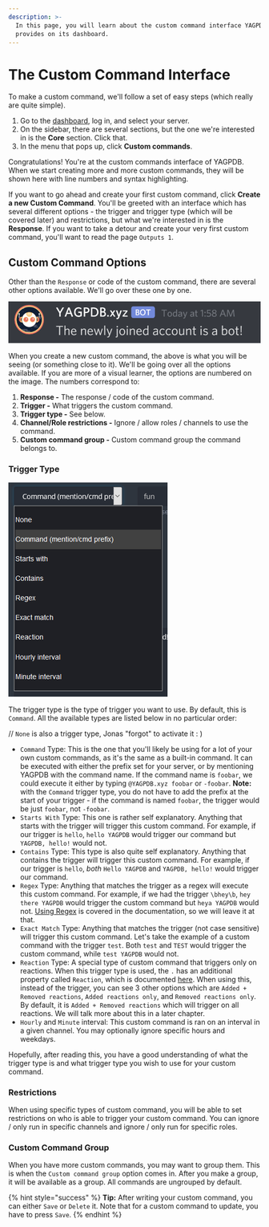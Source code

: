 ```yaml
---
description: >-
  In this page, you will learn about the custom command interface YAGPDB
  provides on its dashboard.
---
```


# The Custom Command Interface



To make a custom command, we'll follow a set of easy steps \(which really are quite simple\).

1. Go to the [dashboard](https://yagpdb.xyz/manage), log in, and select your server.
2. On the sidebar, there are several sections, but the one we're interested in is the **Core** section. Click that.
3. In the menu that pops up, click **Custom commands**.

Congratulations! You're at the custom commands interface of YAGPDB. When we start creating more and more custom commands, they will be shown here with line numbers and syntax highlighting.

If you want to go ahead and create your first custom command, click **Create a new Custom Command**. You'll be greeted with an interface which has several different options - the trigger and trigger type \(which will be covered later\) and restrictions, but what we're interested in is the **Response**. If you want to take a detour and create your very first custom command, you'll want to read the page `Outputs 1`.

## Custom Command Options

Other than the `Response` or code of the custom command, there are several other options available. We'll go over these one by one.

![](.gitbook/assets/image%20%2811%29.png)

When you create a new custom command, the above is what you will be seeing \(or something close to it\). We'll be going over all the options available. If you are more of a visual learner, the options are numbered on the image. The numbers correspond to:

1. **Response -** The response / code of the custom command.
2. **Trigger -** What triggers the custom command.
3. **Trigger type -** See below.
4. **Channel/Role restrictions -** Ignore / allow roles / channels to use the command.
5. **Custom command group -** Custom command group the command belongs to.

### Trigger Type

![](.gitbook/assets/image-1.png)

The trigger type is the type of trigger you want to use. By default, this is `Command`. All the available types are listed below in no particular order:

// `None` is also a trigger type, Jonas "forgot" to activate it : \)

* `Command` Type: This is the one that you'll likely be using for a lot of your own custom commands, as it's the same as a built-in command. It can be executed with either the prefix set for your server, or by mentioning YAGPDB with the command name. If the command name is `foobar`, we could execute it either by typing `@YAGPDB.xyz foobar` or `-foobar`. **Note:** with the `Command` trigger type, you do not have to add the prefix at the start of your trigger - if the command is named `foobar`, the trigger would be just `foobar`, not `-foobar`. 
* `Starts With` Type: This one is rather self explanatory. Anything that starts with the trigger will trigger this custom command. For example, if our trigger is `hello`, `hello YAGPDB` would trigger our command but `YAGPDB, hello!` would not. 
* `Contains` Type: This type is also quite self explanatory. Anything that contains the trigger will trigger this custom command. For example, if our trigger is `hello`, _both_ `Hello YAGPDB` and `YAGPDB, hello!` would trigger our command. 
* `Regex` Type: Anything that matches the trigger as a regex will execute this custom command. For example, if we had the trigger `\bhey\b`, `hey there YAGPDB` would trigger the custom command but `heya YAGPDB` would not. [Using Regex](https://docs.yagpdb.xyz/reference/regex) is covered in the documentation, so we will leave it at that. 
* `Exact Match` Type: Anything that matches the trigger \(not case sensitive\) will trigger this custom command. Let's take the example of a custom command with the trigger `test`. Both `test` and `TEST` would trigger the custom command, while `test YAGPDB` would not. 
* `Reaction` Type: A special type of custom command that triggers only on reactions. When this trigger type is used, the `.` has an additional property called `Reaction`, which is documented [here](https://docs.yagpdb.xyz/reference/templates#reaction). When using this, instead of the trigger, you can see 3 other options which are `Added + Removed reactions`, `Added reactions only`, and `Removed reactions only`. By default, it is `Added + Removed reactions` which will trigger on all reactions. We will talk more about this in a later chapter. 
* `Hourly` and `Minute` interval: This custom command is ran on an interval in a given channel. You may optionally ignore specific hours and weekdays.

Hopefully, after reading this, you have a good understanding of what the trigger type is and what trigger type you wish to use for your custom command.

### Restrictions

When using specific types of custom command, you will be able to set restrictions on who is able to trigger your custom command. You can ignore / only run in specific channels and ignore / only run for specific roles.

### Custom Command Group

When you have more custom commands, you may want to group them. This is when the `Custom command group` option comes in. After you make a group, it will be available as a group. All commands are ungrouped by default.

{% hint style="success" %}
**Tip:** After writing your custom command, you can either `Save` or `Delete` it. Note that for a custom command to update, you have to press `Save`.
{% endhint %}

